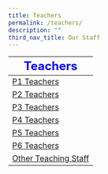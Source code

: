 ```yaml
---
title: Teachers
permalink: /teachers/
description: ""
third_nav_title: Our Staff
---
```

| <strong style="color: blue; font-size: 24px;">Teachers </strong>     |
|----------------------|
| [P1 Teachers](/p1-teachers/)          |
| [P2 Teachers](/p2-teachers/)          |
| [P3 Teachers](/p3-teachers/)          |
| [P4 Teachers](/p4-teachers/)          |
| [P5 Teachers](/p5-teachers/)          |
| [P6 Teachers](/p6-teachers/)          |
| [Other Teaching Staff](/other-teaching-staff/) |



